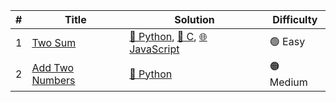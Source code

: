 |#      | Title | Solution | Difficulty |
|-------|-------|----------|------------|
|1 | [Two Sum](https://leetcode.com/problems//) | [🐍 Python](Algorithms/python/two_sum_1.py), [🔵 C](Algorithms/c/two_sum_1.c), [🌐 JavaScript](Algorithms/javascript/two_sum_1.js) | 🟢 Easy |
|2 | [Add Two Numbers](https://leetcode.com/problems/add-two-numbers/) | [🐍 Python](Algorithms/python/add_two_numbers_2.py) | 🟠 Medium |
